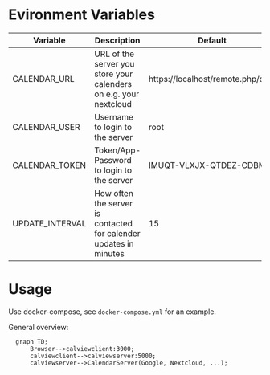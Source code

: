 # Evironment Variables

| Variable        | Description                                                       | Default                           |
|-----------------|-------------------------------------------------------------------|-----------------------------------|
| CALENDAR_URL    | URL of the server you store your calenders on e.g. your nextcloud | https://localhost/remote.php/dav/ |
| CALENDAR_USER   | Username to login to the server                                   | root                              |
| CALENDAR_TOKEN  | Token/App-Password to login to the server                         | IMUQT-VLXJX-QTDEZ-CDBMW           |
| UPDATE_INTERVAL | How often the server is contacted for calender updates in minutes | 15                                |

# Usage

Use docker-compose, see `docker-compose.yml` for an example.

General overview:
```mermaid
  graph TD;
      Browser-->calviewclient:3000;
      calviewclient-->calviewserver:5000;
      calviewserver-->CalendarServer(Google, Nextcloud, ...);
```
